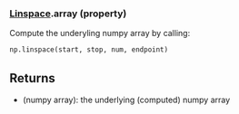 ### [Linspace](Linspace.md).array (property)




Compute the underyling numpy array by calling:

```py
np.linspace(start, stop, num, endpoint)
```

Returns
---------
* (numpy array): the underlying (computed) numpy array

